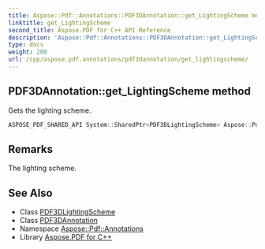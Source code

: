 ```yaml
---
title: Aspose::Pdf::Annotations::PDF3DAnnotation::get_LightingScheme method
linktitle: get_LightingScheme
second_title: Aspose.PDF for C++ API Reference
description: 'Aspose::Pdf::Annotations::PDF3DAnnotation::get_LightingScheme method. Gets the lighting scheme in C++.'
type: docs
weight: 200
url: /cpp/aspose.pdf.annotations/pdf3dannotation/get_lightingscheme/
---
```

## PDF3DAnnotation::get_LightingScheme method


Gets the lighting scheme.

```cpp
ASPOSE_PDF_SHARED_API System::SharedPtr<PDF3DLightingScheme> Aspose::Pdf::Annotations::PDF3DAnnotation::get_LightingScheme()
```

## Remarks


The lighting scheme.
## See Also

* Class [PDF3DLightingScheme](../../pdf3dlightingscheme/)
* Class [PDF3DAnnotation](../)
* Namespace [Aspose::Pdf::Annotations](../../)
* Library [Aspose.PDF for C++](../../../)
